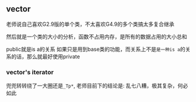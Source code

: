 ## vector
老师说自己喜欢G2.9版的单个类，不太喜欢G4.9的多个类搞太多复合继承

然后就是一个类的大小的分析，函数不占用内存，是所有的数据占用的大小总和

public就是is a的关系
如果只是用到base类的功能，而关系上不是`是一种is a`的关系的话，那么就最好使用private

### vector's iterator
兜兜转转绕了一大圈还是`_Tp*`,
老师目前下的结论是:
乱七八糟，极其复杂，何必如此